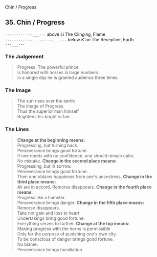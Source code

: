 Chin / Progress
## 35. Chin / Progress
```---------```
```---___---``` above _Li_ The Clinging, Flame  
```---------```
```---___---```
```---___---``` below _K'un_ The Receptive, Earth  
```---___---```
### The Judgement
> Progress. The powerful prince  
 Is honored with horses in large numbers.  
 In a single day he is granted audience three times.
### The Image
> The sun rises over the earth:  
 The image of Progress.  
 Thus the superior man himself  
 Brightens his bright virtue
### The Lines

 > **Change at the beginning means:**  
 Progressing, but turning back.  
 Perseverance brings good fortune.  
 If one meets with no confidence, one should remain calm.  
 No mistake.
 > **Change in the second place means:**  
 Progressing, but in sorrow.  
 Perseverance brings good fortune.  
 Then one obtains happiness from one's ancestress.
 > **Change in the third place means:**  
 All are in accord. Remorse disappears.
 > **Change in the fourth place means:**  
 Progress like a hamster.  
 Perseverance brings danger.
 > **Change in the fifth place means:**  
 Remorse disappears.  
 Take not gain and loss to heart.  
 Undertakings bring good fortune.  
 Everything serves to further.
 > **Change at the top means:**  
 Making progress with the horns is permissible  
 Only for the purpose of punishing one's own city.  
 To be conscious of danger brings good fortune.  
 No blame.  
 Perseverance brings humiliation.



